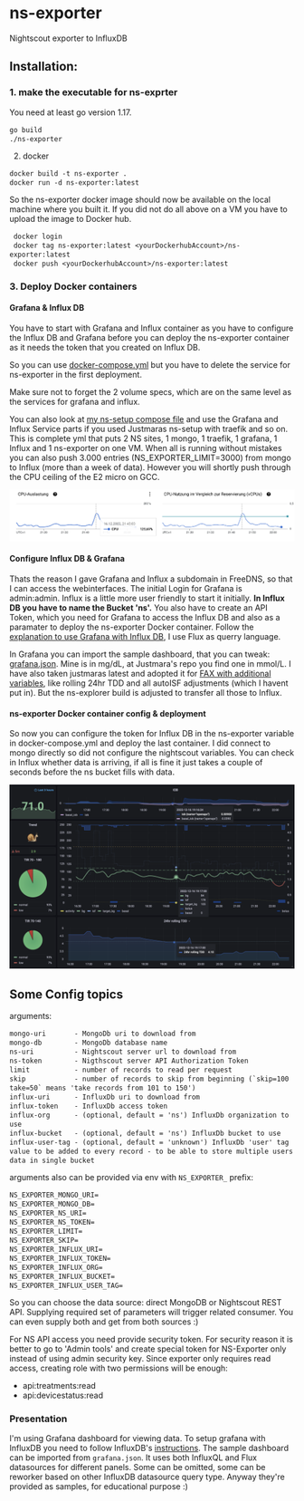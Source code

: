 # ns-exporter
Nightscout exporter to InfluxDB

## Installation:
### 1. make the executable for ns-exprter

You need at least go version 1.17.
```
go build
./ns-exporter
```
2. docker
```
docker build -t ns-exporter .
docker run -d ns-exporter:latest
```

So the ns-exporter docker image should now be available on the local machine where you built it. If you did not do all above on a VM you have to upload the image to Docker hub.

```
 docker login
 docker tag ns-exporter:latest <yourDockerhubAccount>/ns-exporter:latest
 docker push <yourDockerhubAccount>/ns-exporter:latest
```

### 3. Deploy Docker containers

#### Grafana & Influx DB

You have to start with Grafana and Influx container as you have to configure the Influx DB and Grafana before you can deploy the ns-exporter container as it needs the token that you created on Influx DB.

So you can use [docker-compose.yml](https://github.com/mountrcg/ns-exporter/blob/master/docker-compose.yml) but you have to delete the service for ns-exporter in the first deployment. 

Make sure not to forget the 2 volume specs, which are on the same level as the services for grafana and influx.

You can also look at [my ns-setup compose file](https://github.com/mountrcg/ns-exporter/blob/master/ns-setup/docker-compose.yml) and use the Grafana and Influx Service parts if you used  Justmaras ns-setup with traefik and so on. This is complete yml that puts 2 NS sites, 1 mongo, 1 traefik, 1 grafana, 1 Influx and 1 ns-exporter on one VM. When all is running without mistakes you can also push 3.000 entries (NS_EXPORTER_LIMIT=3000) from mongo to Influx (more than a week of data). However you will shortly push through the CPU ceiling of the E2 micro on GCC.

![view perf3](./ns-setup/performance3.png)

#### Configure Influx DB & Grafana

Thats the reason I gave Grafana and Influx a subdomain in FreeDNS, so that I can access the webinterfaces. The initial Login for Grafana is admin:admin. Influx is a little more user friendly to start it initially.
**In Influx DB you have to name the Bucket 'ns'.** You also have to create an API Token, which you need for Grafana to access the Influx DB and also as a paramater to deploy the ns-exporter Docker container. 
Follow the [explanation to use Grafana with Influx DB](https://docs.influxdata.com/influxdb/v2.3/tools/grafana/?t=InfluxQL#view-and-create-influxdb-v1-authorizations), I use Flux as querry language. 

In Grafana you can import the sample dashboard, that you can tweak: [grafana.json](https://github.com/mountrcg/ns-exporter/blob/master/grafana.json). Mine is in mg/dL, at Justmara's repo you find one in mmol/L.
I have also taken justmaras latest and adopted it for [FAX with additional variables](https://github.com/mountrcg/ns-exporter/blob/master/grafana-FAX.json), like rolling 24hr TDD and all autoISF adjustments (which I havent put in). But the ns-explorer build is adjusted to transfer all those to Influx. 

#### ns-exporter Docker container config & deployment

So now you can configure the token for Influx DB in the ns-exporter variable in docker-compose.yml and deploy the last container. I did connect to mongo directly so did not configure the nightscout variables. You can check in Influx whether data is arriving, if all is fine it just takes a couple of seconds before the ns bucket fills with data.

![view Dashboard](./ns-setup/Grafana-mgdl.png)

## Some Config topics

arguments:

	mongo-uri       - MongoDb uri to download from
	mongo-db        - MongoDb database name
	ns-uri          - Nightscout server url to download from
	ns-token        - Nigthscout server API Authorization Token
	limit           - number of records to read per request
	skip            - number of records to skip from beginning (`skip=100 take=50` means 'take records from 101 to 150')
	influx-uri      - InfluxDb uri to download from
	influx-token    - InfluxDb access token
	influx-org      - (optional, default = 'ns') InfluxDb organization to use
	influx-bucket   - (optional, default = 'ns') InfluxDb bucket to use
	influx-user-tag - (optional, default = 'unknown') InfluxDb 'user' tag value to be added to every record - to be able to store multiple users data in single bucket


arguments also can be provided via env with `NS_EXPORTER_` prefix:

	NS_EXPORTER_MONGO_URI=
	NS_EXPORTER_MONGO_DB=
	NS_EXPORTER_NS_URI=
	NS_EXPORTER_NS_TOKEN=
	NS_EXPORTER_LIMIT=
	NS_EXPORTER_SKIP=
	NS_EXPORTER_INFLUX_URI=
	NS_EXPORTER_INFLUX_TOKEN=
	NS_EXPORTER_INFLUX_ORG=
	NS_EXPORTER_INFLUX_BUCKET=
	NS_EXPORTER_INFLUX_USER_TAG=

So you can choose the data source: direct MongoDB or Nightscout REST API. Supplying required set of parameters will trigger related consumer.
You can even supply both and get from both sources :)

For NS API access you need provide security token. For security reason it is better to go to 'Admin tools' and create special token for NS-Exporter only instead of using admin security key. 
Since exporter only requires read access, creating role with two permissions will be enough:
- api:treatments:read
- api:devicestatus:read

### Presentation

I'm using Grafana dashboard for viewing data. To setup grafana with InfluxDB you need to follow InfluxDB's [instructions](https://docs.influxdata.com/influxdb/v2.3/tools/grafana/).
The sample dashboard can be imported from `grafana.json`. It uses both InfluxQL and Flux datasources for different panels. Some can be omitted, some can be reworker based on other InfluxDB datasource query type. 
Anyway they're provided as samples, for educational purpose :)
